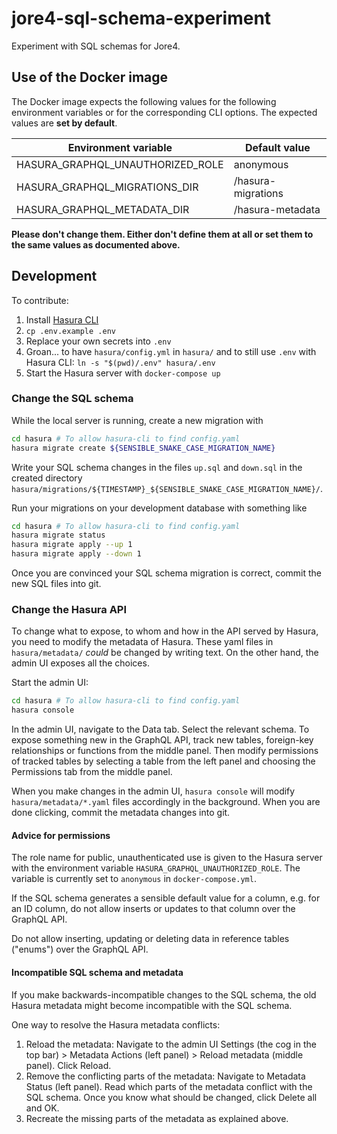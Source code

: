 # jore4-sql-schema-experiment

Experiment with SQL schemas for Jore4.

## Use of the Docker image

The Docker image expects the following values for the following environment variables or for the corresponding CLI options.
The expected values are **set by default**.

| Environment variable             | Default value      |
| -------------------------------- | ------------------ |
| HASURA_GRAPHQL_UNAUTHORIZED_ROLE | anonymous          |
| HASURA_GRAPHQL_MIGRATIONS_DIR    | /hasura-migrations |
| HASURA_GRAPHQL_METADATA_DIR      | /hasura-metadata   |

**Please don't change them. Either don't define them at all or set them to the same values as documented above.**

## Development

To contribute:

1. Install [Hasura CLI](https://hasura.io/docs/1.0/graphql/core/hasura-cli/install-hasura-cli.html)
1. `cp .env.example .env`
1. Replace your own secrets into `.env`
1. Groan... to have `hasura/config.yml` in `hasura/` and to still use `.env` with Hasura CLI: `ln -s "$(pwd)/.env" hasura/.env`
1. Start the Hasura server with `docker-compose up`

### Change the SQL schema

While the local server is running, create a new migration with

```sh
cd hasura # To allow hasura-cli to find config.yaml
hasura migrate create ${SENSIBLE_SNAKE_CASE_MIGRATION_NAME}
```

Write your SQL schema changes in the files `up.sql` and `down.sql` in the created directory `hasura/migrations/${TIMESTAMP}_${SENSIBLE_SNAKE_CASE_MIGRATION_NAME}/`.

Run your migrations on your development database with something like

```sh
cd hasura # To allow hasura-cli to find config.yaml
hasura migrate status
hasura migrate apply --up 1
hasura migrate apply --down 1
```

Once you are convinced your SQL schema migration is correct, commit the new SQL files into git.

### Change the Hasura API

To change what to expose, to whom and how in the API served by Hasura, you need to modify the metadata of Hasura.
These yaml files in `hasura/metadata/` _could_ be changed by writing text.
On the other hand, the admin UI exposes all the choices.

Start the admin UI:

```sh
cd hasura # To allow hasura-cli to find config.yaml
hasura console
```

In the admin UI, navigate to the Data tab.
Select the relevant schema.
To expose something new in the GraphQL API, track new tables, foreign-key relationships or functions from the middle panel.
Then modify permissions of tracked tables by selecting a table from the left panel and choosing the Permissions tab from the middle panel.

When you make changes in the admin UI, `hasura console` will modify `hasura/metadata/*.yaml` files accordingly in the background.
When you are done clicking, commit the metadata changes into git.

#### Advice for permissions

The role name for public, unauthenticated use is given to the Hasura server with the environment variable `HASURA_GRAPHQL_UNAUTHORIZED_ROLE`.
The variable is currently set to `anonymous` in `docker-compose.yml`.

If the SQL schema generates a sensible default value for a column, e.g. for an ID column, do not allow inserts or updates to that column over the GraphQL API.

Do not allow inserting, updating or deleting data in reference tables ("enums") over the GraphQL API.

#### Incompatible SQL schema and metadata

If you make backwards-incompatible changes to the SQL schema, the old Hasura metadata might become incompatible with the SQL schema.

One way to resolve the Hasura metadata conflicts:

1. Reload the metadata: Navigate to the admin UI Settings (the cog in the top bar) > Metadata Actions (left panel) > Reload metadata (middle panel). Click Reload.
1. Remove the conflicting parts of the metadata: Navigate to Metadata Status (left panel). Read which parts of the metadata conflict with the SQL schema. Once you know what should be changed, click Delete all and OK.
1. Recreate the missing parts of the metadata as explained above.
